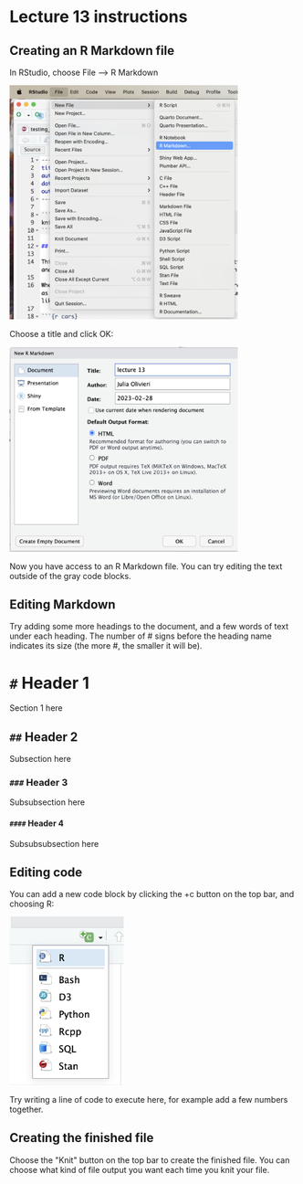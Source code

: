 # Lecture 13 instructions

## Creating an R Markdown file

In RStudio, choose File --> R Markdown

<img src="rmarkdown1.png" width=400>

Choose a title and click OK:

<img src="rmarkdown2.png" width=400>

Now you have access to an R Markdown file. You can try editing the text outside of the gray code blocks. 

## Editing Markdown

Try adding some more headings to the document, and a few words of text under each heading. The number of # signs before the heading name indicates its size (the more #, the smaller it will be).

# `#` Header 1

Section 1 here

## `##` Header 2

Subsection here

### `###` Header 3

Subsubsection here

#### `####` Header 4

Subsubsubsection here

## Editing code

You can add a new code block by clicking the +c button on the top bar, and choosing R:

<img src="rmarkdown3.png" width=200>

Try writing a line of code to execute here, for example add a few numbers together.

## Creating the finished file

Choose the "Knit" button on the top bar to create the finished file. You can choose what kind of file output you want each time you knit your file.




